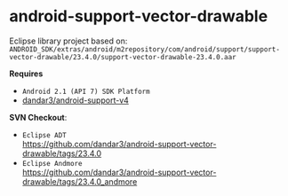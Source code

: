 # android-support-vector-drawable
Eclipse library project based on:<br/>
`ANDROID_SDK/extras/android/m2repository/com/android/support/support-vector-drawable/23.4.0/support-vector-drawable-23.4.0.aar`

**Requires**
- `Android 2.1 (API 7) SDK Platform`
- [dandar3/android-support-v4](https://github.com/dandar3/android-support-v4)

**SVN Checkout**:
* `Eclipse ADT`<br/>
  https://github.com/dandar3/android-support-vector-drawable/tags/23.4.0
* `Eclipse Andmore`<br/>
  https://github.com/dandar3/android-support-vector-drawable/tags/23.4.0_andmore
